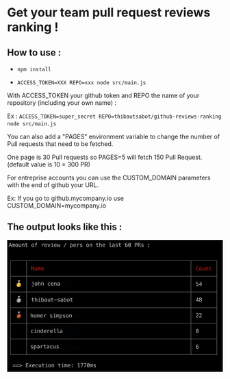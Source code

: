 # Get your team pull request reviews ranking !

## How to use :

- `npm install`

- `ACCESS_TOKEN=XXX REPO=xxx node src/main.js`

With ACCESS_TOKEN your github token and REPO the name of your repository (including your own name) :

Ex : `ACCESS_TOKEN=super_secret REPO=thibautsabot/github-reviews-ranking node src/main.js`

You can also add a "PAGES" environment variable to change the number of Pull requests that need to be fetched.

One page is 30 Pull requests so PAGES=5 will fetch 150 Pull Request. (default value is 10 = 300 PR)

For entreprise accounts you can use the CUSTOM_DOMAIN parameters with the end of github your URL.

Ex: If you go to github.mycompany.io use CUSTOM_DOMAIN=mycompany.io

## The output looks like this :

![output](./output.png)
